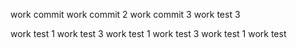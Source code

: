 work commit
work commit 2
work commit 3
work test 3

work test 1
work test 3
work test 1
work test 3
work test 1
work test
